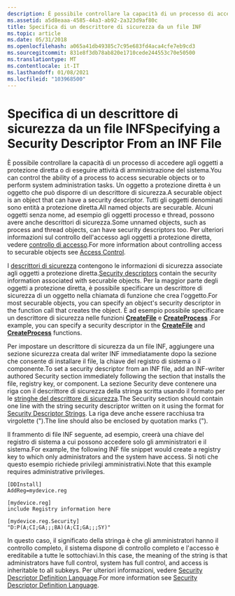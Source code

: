 ```yaml
---
description: È possibile controllare la capacità di un processo di accedere agli oggetti a protezione diretta o di eseguire attività di amministrazione del sistema.
ms.assetid: a5d8eaaa-4585-44a3-ab92-2a323d9af80c
title: Specifica di un descrittore di sicurezza da un file INF
ms.topic: article
ms.date: 05/31/2018
ms.openlocfilehash: a065a41db49385c7c95e683fd4aca4cfe7eb9cd3
ms.sourcegitcommit: 831e8f3db78ab820e1710cede244553c70e50500
ms.translationtype: MT
ms.contentlocale: it-IT
ms.lasthandoff: 01/08/2021
ms.locfileid: "103968500"
---
```

# <a name="specifying-a-security-descriptor-from-an-inf-file"></a><span data-ttu-id="e791b-103">Specifica di un descrittore di sicurezza da un file INF</span><span class="sxs-lookup"><span data-stu-id="e791b-103">Specifying a Security Descriptor From an INF File</span></span>

<span data-ttu-id="e791b-104">È possibile controllare la capacità di un processo di accedere agli oggetti a protezione diretta o di eseguire attività di amministrazione del sistema.</span><span class="sxs-lookup"><span data-stu-id="e791b-104">You can control the ability of a process to access securable objects or to perform system administration tasks.</span></span> <span data-ttu-id="e791b-105">Un oggetto a protezione diretta è un oggetto che può disporre di un descrittore di sicurezza.</span><span class="sxs-lookup"><span data-stu-id="e791b-105">A securable object is an object that can have a security descriptor.</span></span> <span data-ttu-id="e791b-106">Tutti gli oggetti denominati sono entità a protezione diretta.</span><span class="sxs-lookup"><span data-stu-id="e791b-106">All named objects are securable.</span></span> <span data-ttu-id="e791b-107">Alcuni oggetti senza nome, ad esempio gli oggetti processo e thread, possono avere anche descrittori di sicurezza.</span><span class="sxs-lookup"><span data-stu-id="e791b-107">Some unnamed objects, such as process and thread objects, can have security descriptors too.</span></span> <span data-ttu-id="e791b-108">Per ulteriori informazioni sul controllo dell'accesso agli oggetti a protezione diretta, vedere [controllo di accesso](/windows/desktop/SecAuthZ/access-control).</span><span class="sxs-lookup"><span data-stu-id="e791b-108">For more information about controlling access to securable objects see [Access Control](/windows/desktop/SecAuthZ/access-control).</span></span>

<span data-ttu-id="e791b-109">I [descrittori di sicurezza](/windows/desktop/SecAuthZ/security-descriptors) contengono le informazioni di sicurezza associate agli oggetti a protezione diretta.</span><span class="sxs-lookup"><span data-stu-id="e791b-109">[Security descriptors](/windows/desktop/SecAuthZ/security-descriptors) contain the security information associated with securable objects.</span></span> <span data-ttu-id="e791b-110">Per la maggior parte degli oggetti a protezione diretta, è possibile specificare un descrittore di sicurezza di un oggetto nella chiamata di funzione che crea l'oggetto.</span><span class="sxs-lookup"><span data-stu-id="e791b-110">For most securable objects, you can specify an object's security descriptor in the function call that creates the object.</span></span> <span data-ttu-id="e791b-111">È ad esempio possibile specificare un descrittore di sicurezza nelle funzioni [**CreateFile**](/windows/desktop/api/fileapi/nf-fileapi-createfilea) e [**CreateProcess**](/windows/desktop/api/processthreadsapi/nf-processthreadsapi-createprocessa) .</span><span class="sxs-lookup"><span data-stu-id="e791b-111">For example, you can specify a security descriptor in the [**CreateFile**](/windows/desktop/api/fileapi/nf-fileapi-createfilea) and [**CreateProcess**](/windows/desktop/api/processthreadsapi/nf-processthreadsapi-createprocessa) functions.</span></span>

<span data-ttu-id="e791b-112">Per impostare un descrittore di sicurezza da un file INF, aggiungere una sezione sicurezza creata dal writer INF immediatamente dopo la sezione che consente di installare il file, la chiave del registro di sistema o il componente.</span><span class="sxs-lookup"><span data-stu-id="e791b-112">To set a security descriptor from an INF file, add an INF-writer authored Security section immediately following the section that installs the file, registry key, or component.</span></span> <span data-ttu-id="e791b-113">La sezione Security deve contenere una riga con il descrittore di sicurezza della stringa scritta usando il formato per le [stringhe del descrittore di sicurezza](/windows/desktop/SecAuthZ/security-descriptor-strings).</span><span class="sxs-lookup"><span data-stu-id="e791b-113">The Security section should contain one line with the string security descriptor written on it using the format for [Security Descriptor Strings](/windows/desktop/SecAuthZ/security-descriptor-strings).</span></span> <span data-ttu-id="e791b-114">La riga deve anche essere racchiusa tra virgolette (").</span><span class="sxs-lookup"><span data-stu-id="e791b-114">The line should also be enclosed by quotation marks (").</span></span>

<span data-ttu-id="e791b-115">Il frammento di file INF seguente, ad esempio, creerà una chiave del registro di sistema a cui possono accedere solo gli amministratori e il sistema.</span><span class="sxs-lookup"><span data-stu-id="e791b-115">For example, the following INF file snippet would create a registry key to which only administrators and the system have access.</span></span> <span data-ttu-id="e791b-116">Si noti che questo esempio richiede privilegi amministrativi.</span><span class="sxs-lookup"><span data-stu-id="e791b-116">Note that this example requires administrative privileges.</span></span>

``` syntax
[DDInstall]
AddReg=mydevice.reg
 
[mydevice.reg]
include Registry information here
 
[mydevice.reg.Security]
"D:P(A;CI;GA;;;BA)(A;CI;GA;;;SY)"
```

<span data-ttu-id="e791b-117">In questo caso, il significato della stringa è che gli amministratori hanno il controllo completo, il sistema dispone di controllo completo e l'accesso è ereditabile a tutte le sottochiavi.</span><span class="sxs-lookup"><span data-stu-id="e791b-117">In this case, the meaning of the string is that administrators have full control, system has full control, and access is inheritable to all subkeys.</span></span> <span data-ttu-id="e791b-118">Per ulteriori informazioni, vedere [Security Descriptor Definition Language](/windows/desktop/SecAuthZ/security-descriptor-definition-language).</span><span class="sxs-lookup"><span data-stu-id="e791b-118">For more information see [Security Descriptor Definition Language](/windows/desktop/SecAuthZ/security-descriptor-definition-language).</span></span>

 

 
